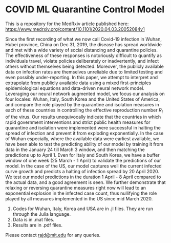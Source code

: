 # COVID ML Quarantine Control Model

This is a repository for the MedRxiv article published here: https://www.medrxiv.org/content/10.1101/2020.04.03.20052084v1

Since the first recording of what we now call Covid-19 infection in Wuhan, Hubei province, China on Dec 31, 2019, the disease has spread worldwide and met with a wide variety of social distancing and quarantine policies. The effectiveness of these responses is notoriously difficult to quantify as individuals travel, violate policies deliberately or inadvertently, and infect others without themselves being detected. Moreover, the publicly available data on infection rates are themselves unreliable due to limited testing and even possibly under-reporting. In this paper, we attempt to interpret and extrapolate from publicly available data using a mixed first-principles epidemiological equations and data-driven neural network model. Leveraging our neural network augmented model, we focus our analysis on four locales: Wuhan, Italy, South Korea and the United States of America, and compare the role played by the quarantine and isolation measures in each of these countries in controlling the effective reproduction number $R_{t}$ of the virus. Our results unequivocally indicate that the countries in which rapid government interventions and strict public health measures for quarantine and isolation were implemented were successful in halting the spread of infection and prevent it from exploding exponentially. In the case of Wuhan especially, where the available data were earliest available, we have been able to test the predicting ability of our model by training it from data in the January 24 till March 3 window, and then matching the predictions up to April 1. Even for Italy and South Korea, we have a buffer window of one week (25 March - 1 April) to validate the predictions of our model. In the case of the US, our model captures well the current infected curve growth and predicts a halting of infection spread by 20 April 2020. We test our model predictions in the duration 1 April - 8 April compared to the actual data, and a good agreement is seen. We further demonstrate that relaxing or reversing quarantine measures right now will lead to an exponential explosion in the infected case count, thus nullifying the role played by all measures implemented in the US since mid March 2020.


1. Codes for Wuhan, Italy, Korea and USA are in .jl files. They are run through the Julia language.
2. Data is in .mat files.
3. Results are in .pdf files.

Please contact rajd@mit.edu for any queries.

